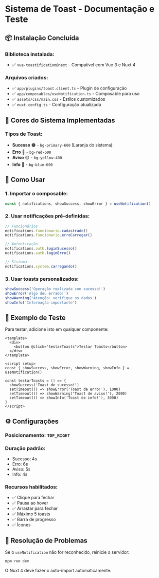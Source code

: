 # Sistema de Toast - Documentação e Teste

## 📦 **Instalação Concluída**

### Biblioteca instalada:
- ✅ `vue-toastification@next` - Compatível com Vue 3 e Nuxt 4

### Arquivos criados:
- ✅ `app/plugins/toast.client.ts` - Plugin de configuração
- ✅ `app/composables/useNotification.ts` - Composable para uso
- ✅ `assets/css/main.css` - Estilos customizados
- ✅ `nuxt.config.ts` - Configuração atualizada

## 🎨 **Cores do Sistema Implementadas**

### Tipos de Toast:
- **Sucesso** 🟠 - `bg-primary-600` (Laranja do sistema)
- **Erro** 🔴 - `bg-red-600` 
- **Aviso** 🟡 - `bg-yellow-400`
- **Info** 🔵 - `bg-blue-600`

## 🚀 **Como Usar**

### 1. Importar o composable:
```typescript
const { notifications, showSuccess, showError } = useNotification()
```

### 2. Usar notificações pré-definidas:
```typescript
// Funcionários
notifications.funcionario.cadastrado()
notifications.funcionario.erroCarregar()

// Autenticação  
notifications.auth.loginSucesso()
notifications.auth.loginErro()

// Sistema
notifications.system.carregando()
```

### 3. Usar toasts personalizados:
```typescript
showSuccess('Operação realizada com sucesso!')
showError('Algo deu errado!')
showWarning('Atenção: verifique os dados')
showInfo('Informação importante')
```

## 🎯 **Exemplo de Teste**

Para testar, adicione isto em qualquer componente:

```vue
<template>
  <div>
    <button @click="testarToasts">Testar Toasts</button>
  </div>
</template>

<script setup>
const { showSuccess, showError, showWarning, showInfo } = useNotification()

const testarToasts = () => {
  showSuccess('Toast de sucesso!')
  setTimeout(() => showError('Toast de erro!'), 1000)
  setTimeout(() => showWarning('Toast de aviso!'), 2000)
  setTimeout(() => showInfo('Toast de info!'), 3000)
}
</script>
```

## ⚙️ **Configurações**

### Posicionamento: `TOP_RIGHT`
### Duração padrão:
- Sucesso: 4s
- Erro: 6s  
- Aviso: 5s
- Info: 4s

### Recursos habilitados:
- ✅ Clique para fechar
- ✅ Pausa ao hover
- ✅ Arrastar para fechar
- ✅ Máximo 5 toasts
- ✅ Barra de progresso
- ✅ Ícones

## 🔧 **Resolução de Problemas**

Se o `useNotification` não for reconhecido, reinicie o servidor:
```bash
npm run dev
```

O Nuxt 4 deve fazer o auto-import automaticamente.